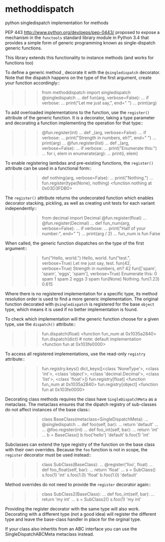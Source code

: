 # methoddispatch
python singledispatch implementation for methods

PEP 443 <http://www.python.org/dev/peps/pep-0443/> proposed to expose
a mechanism in the ``functools`` standard library module in Python 3.4
that provides a simple form of generic programming known as
single-dispatch generic functions.

This library extends this functionality to instance methods (and works for functions too)

To define a generic method , decorate it with the ``@singledispatch``
decorator. Note that the dispatch happens on the type of the first
argument, create your function accordingly::

  >>> from methoddispatch import singledispatch
  >>> @singledispatch
  ... def fun(arg, verbose=False):
  ...     if verbose:
  ...         print("Let me just say,", end=" ")
  ...     print(arg)

To add overloaded implementations to the function, use the
``register()`` attribute of the generic function. It is a decorator,
taking a type parameter and decorating a function implementing the
operation for that type::

  >>> @fun.register(int)
  ... def _(arg, verbose=False):
  ...     if verbose:
  ...         print("Strength in numbers, eh?", end=" ")
  ...     print(arg)
  ...
  >>> @fun.register(list)
  ... def _(arg, verbose=False):
  ...     if verbose:
  ...         print("Enumerate this:")
  ...     for i, elem in enumerate(arg):
  ...         print(i, elem)

To enable registering lambdas and pre-existing functions, the
``register()`` attribute can be used in a functional form::

  >>> def nothing(arg, verbose=False):
  ...     print("Nothing.")
  ...
  >>> fun.register(type(None), nothing)
  <function nothing at 0x03D3FDB0>

The ``register()`` attribute returns the undecorated function which
enables decorator stacking, pickling, as well as creating unit tests for
each variant independently::

  >>> from decimal import Decimal
  >>> @fun.register(float)
  ... @fun.register(Decimal)
  ... def fun_num(arg, verbose=False):
  ...     if verbose:
  ...         print("Half of your number:", end=" ")
  ...     print(arg / 2)
  ...
  >>> fun_num is fun
  False

When called, the generic function dispatches on the type of the first
argument::

  >>> fun("Hello, world.")
  Hello, world.
  >>> fun("test.", verbose=True)
  Let me just say, test.
  >>> fun(42, verbose=True)
  Strength in numbers, eh? 42
  >>> fun(['spam', 'spam', 'eggs', 'spam'], verbose=True)
  Enumerate this:
  0 spam
  1 spam
  2 eggs
  3 spam
  >>> fun(None)
  Nothing.
  >>> fun(1.23)
  0.615

Where there is no registered implementation for a specific type, its
method resolution order is used to find a more generic implementation.
The original function decorated with ``@singledispatch`` is registered
for the base ``object`` type, which means it is used if no better
implementation is found.

To check which implementation will the generic function choose for
a given type, use the ``dispatch()`` attribute::

  >>> fun.dispatch(float)
  <function fun_num at 0x1035a2840>
  >>> fun.dispatch(dict)    # note: default implementation
  <function fun at 0x103fe0000>

To access all registered implementations, use the read-only ``registry``
attribute::

  >>> fun.registry.keys()
  dict_keys([<class 'NoneType'>, <class 'int'>, <class 'object'>,
            <class 'decimal.Decimal'>, <class 'list'>,
            <class 'float'>])
  >>> fun.registry[float]
  <function fun_num at 0x1035a2840>
  >>> fun.registry[object]
  <function fun at 0x103fe0000>

Decorating class methods requires the class have ``SingleDispatchMeta`` as
a metaclass.  The metaclass ensures that the dipatch registry of
sub-classes do not affect instances of the base class::

  >>> class BaseClass(metaclass=SingleDispatchMeta):
  ...     @singledispatch
  ...     def foo(self, bar):
  ...         return 'default'
  ...
  ...     @foo.register(int)
  ...     def foo_int(self, bar):
  ...         return 'int'
  ...
  >>> b = BaseClass()
  >>> b.foo('hello')
  'default'
  >>> b.foo(1)
  'int'

  Subclasses can extend the type registry of the function on the base class with their own overrides.
  Because the ``foo`` function is not in scope, the ``register`` decorator must be used instead::

  >>> class SubClass(BaseClass):
  ...     @register('foo', float)
  ...     def foo_float(self, bar):
  ...         return 'float'
  ...
  >>> s = SubClass()
  >>> s.foo(1)
  'int'
  >>> s.foo(1.0)
  'float'
  >>> b.foo(1.0)
  'default'

  Method overrides do not need to provide the ``register`` decorator again::

  >>> class SubClass2(BaseClass):
  ...     def foo_int(self, bar):
  ...         return 'my int'
  ...
  >>> s = SubClass2()
  >>> s.foo(1)
  'my int'

  Providing the register decorator with the same type will also work.
  Decorating with a different type (not a good idea) will register the different
  type and leave the base-class handler in place for the orginal type.

  If your class also inhertits from an ABC interface you can use the SingleDispatchABCMeta metaclass instead.
  
